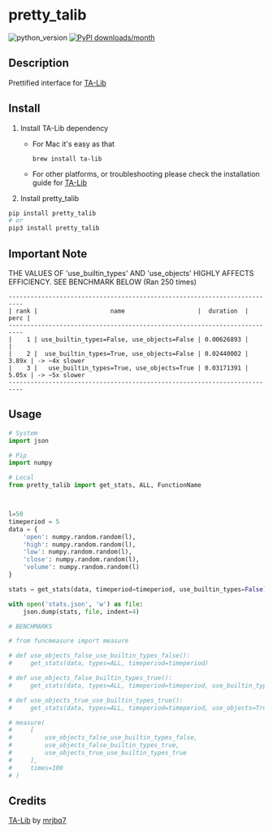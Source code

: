 # pretty_talib
![python_version](https://img.shields.io/static/v1?label=Python&message=3.5%20|%203.6%20|%203.7&color=blue) [![PyPI downloads/month](https://img.shields.io/pypi/dm/pretty_talib?logo=pypi&logoColor=white)](https://pypi.python.org/pypi/pretty_talib)

## Description
Prettified interface for [TA-Lib](https://github.com/mrjbq7/ta-lib)

## Install
1. Install TA-Lib dependency
    - For Mac it's easy as that
      ~~~~shell
      brew install ta-lib
      ~~~~
    - For other platforms, or troubleshooting please check the installation guide for [TA-Lib](https://github.com/mrjbq7/ta-lib)

2. Install pretty_talib
~~~~bash
pip install pretty_talib
# or
pip3 install pretty_talib
~~~~

## Important Note
THE VALUES OF 'use_builtin_types' AND 'use_objects' HIGHLY AFFECTS EFFICIENCY.
SEE BENCHMARK BELOW (Ran 250 times)

~~~~
--------------------------------------------------------------------------
| rank |                    name                    |  duration  |  perc |
--------------------------------------------------------------------------
|    1 | use_builtin_types=False, use_objects=False | 0.00626893 |       |
|    2 |  use_builtin_types=True, use_objects=False | 0.02440002 | 3.89x | -> ~4x slower
|    3 |   use_builtin_types=True, use_objects=True | 0.03171391 | 5.05x | -> ~5x slower
--------------------------------------------------------------------------
~~~~

## Usage
~~~~python
# System
import json

# Pip
import numpy

# Local
from pretty_talib import get_stats, ALL, FunctionName



l=50
timeperiod = 5
data = {
    'open': numpy.random.random(l),
    'high': numpy.random.random(l),
    'low': numpy.random.random(l),
    'close': numpy.random.random(l),
    'volume': numpy.random.random(l)
}

stats = get_stats(data, timeperiod=timeperiod, use_builtin_types=False)

with open('stats.json', 'w') as file:
    json.dump(stats, file, indent=4)

# BENCHMARKS

# from funcmeasure import measure

# def use_objects_false_use_builtin_types_false():
#     get_stats(data, types=ALL, timeperiod=timeperiod)

# def use_objects_false_builtin_types_true():
#     get_stats(data, types=ALL, timeperiod=timeperiod, use_builtin_types=True)

# def use_objects_true_use_builtin_types_true():
#     get_stats(data, types=ALL, timeperiod=timeperiod, use_objects=True)

# measure(
#     [
#         use_objects_false_use_builtin_types_false,
#         use_objects_false_builtin_types_true,
#         use_objects_true_use_builtin_types_true
#     ],
#     times=100
# )
~~~~

## Credits
[TA-Lib](https://github.com/mrjbq7/ta-lib) by [mrjbq7](https://github.com/mrjbq7)